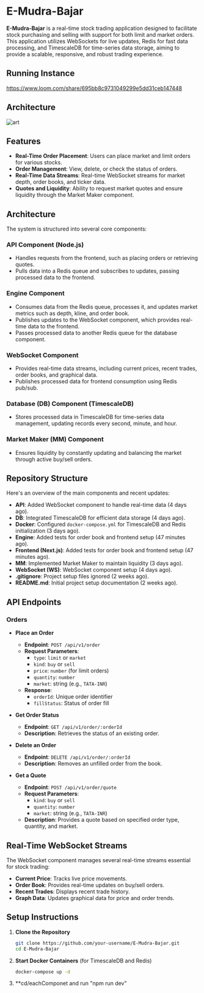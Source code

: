# E-Mudra-Bajar

**E-Mudra-Bajar** is a real-time stock trading application designed to facilitate stock purchasing and selling with support for both limit and market orders. This application utilizes WebSockets for live updates, Redis for fast data processing, and TimescaleDB for time-series data storage, aiming to provide a scalable, responsive, and robust trading experience.

## Running Instance
https://www.loom.com/share/695bb8c9731049299e5dd31ceb147448

## Architecture
 
![art](https://github.com/user-attachments/assets/e0af25b0-231f-4b93-baba-10c42f10d6ee)

## Features

- **Real-Time Order Placement**: Users can place market and limit orders for various stocks.
- **Order Management**: View, delete, or check the status of orders.
- **Real-Time Data Streams**: Real-time WebSocket streams for market depth, order books, and ticker data.
- **Quotes and Liquidity**: Ability to request market quotes and ensure liquidity through the Market Maker component.

## Architecture

The system is structured into several core components:

### API Component (Node.js)
- Handles requests from the frontend, such as placing orders or retrieving quotes.
- Pulls data into a Redis queue and subscribes to updates, passing processed data to the frontend.

### Engine Component
- Consumes data from the Redis queue, processes it, and updates market metrics such as depth, kline, and order book.
- Publishes updates to the WebSocket component, which provides real-time data to the frontend.
- Passes processed data to another Redis queue for the database component.

### WebSocket Component
- Provides real-time data streams, including current prices, recent trades, order books, and graphical data.
- Publishes processed data for frontend consumption using Redis pub/sub.

### Database (DB) Component (TimescaleDB)
- Stores processed data in TimescaleDB for time-series data management, updating records every second, minute, and hour.

### Market Maker (MM) Component
- Ensures liquidity by constantly updating and balancing the market through active buy/sell orders.

## Repository Structure

Here's an overview of the main components and recent updates:

- **API**: Added WebSocket component to handle real-time data (4 days ago).
- **DB**: Integrated TimescaleDB for efficient data storage (4 days ago).
- **Docker**: Configured `docker-compose.yml` for TimescaleDB and Redis initialization (3 days ago).
- **Engine**: Added tests for order book and frontend setup (47 minutes ago).
- **Frontend (Next.js)**: Added tests for order book and frontend setup (47 minutes ago).
- **MM**: Implemented Market Maker to maintain liquidity (3 days ago).
- **WebSocket (WS)**: WebSocket component setup (4 days ago).
- **.gitignore**: Project setup files ignored (2 weeks ago).
- **README.md**: Initial project setup documentation (2 weeks ago).

## API Endpoints

### Orders

- **Place an Order**  
  - **Endpoint**: `POST /api/v1/order`
  - **Request Parameters**:
    - `type`: `limit` or `market`
    - `kind`: `buy` or `sell`
    - `price`: `number` (for limit orders)
    - `quantity`: `number`
    - `market`: string (e.g., `TATA-INR`)
  - **Response**:
    - `orderId`: Unique order identifier
    - `fillStatus`: Status of order fill

- **Get Order Status**  
  - **Endpoint**: `GET /api/v1/order/:orderId`
  - **Description**: Retrieves the status of an existing order.

- **Delete an Order**  
  - **Endpoint**: `DELETE /api/v1/order/:orderId`
  - **Description**: Removes an unfilled order from the book.

- **Get a Quote**  
  - **Endpoint**: `POST /api/v1/order/quote`
  - **Request Parameters**:
    - `kind`: `buy` or `sell`
    - `quantity`: `number`
    - `market`: string (e.g., `TATA-INR`)
  - **Description**: Provides a quote based on specified order type, quantity, and market.

## Real-Time WebSocket Streams

The WebSocket component manages several real-time streams essential for stock trading:

- **Current Price**: Tracks live price movements.
- **Order Book**: Provides real-time updates on buy/sell orders.
- **Recent Trades**: Displays recent trade history.
- **Graph Data**: Updates graphical data for price and order trends.

## Setup Instructions

1. **Clone the Repository**
   ```bash
   git clone https://github.com/your-username/E-Mudra-Bajar.git
   cd E-Mudra-Bajar

2. **Start Docker Containers** (for TimescaleDB and Redis)
   ```bash
   docker-compose up -d
3. **cd/eachComponet and run "npm run dev"
